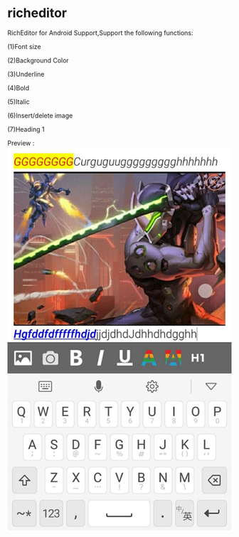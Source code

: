 # richeditor

RichEditor for Android Support,Support the following functions:

(1)Font size

(2)Background Color

(3)Underline

(4)Bold

(5)Italic

(6)Insert/delete image

(7)Heading 1

Preview :
![Image](https://github.com/YUZHIBOIVES/richeditor/raw/master/pre_img_folder/preview.jpg )
